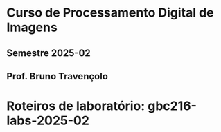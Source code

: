 # Curso de Processamento Digital de Imagens


## Semestre 2025-02

## Prof. Bruno Travençolo


# Roteiros de laboratório: gbc216-labs-2025-02
